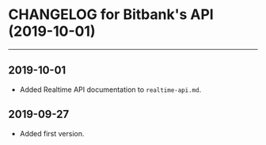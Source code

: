# CHANGELOG for Bitbank's API (2019-10-01)
---
## 2019-10-01
* Added Realtime API documentation to `realtime-api.md`.

## 2019-09-27
* Added first version.
